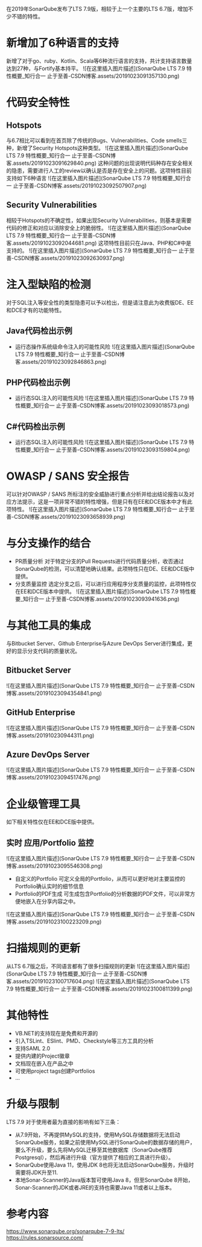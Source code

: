 在2019年SonarQube发布了LTS 7.9版，相较于上一个主要的LTS 6.7版，增加不少不错的特性。

# 新增加了6种语言的支持

新增了对于go、ruby、Kotlin、Scala等6种流行语言的支持，共计支持语言数量达到27种，与Fortify基本持平。
![在这里插入图片描述](SonarQube LTS 7.9 特性概要_知行合一 止于至善-CSDN博客.assets/20191023091357130.png)

# 代码安全特性

## Hotspots

与6.7相比可以看到在首页除了传统的Bugs、Vulnerabilities、Code smells三种，新增了Security Hotspots这种类型。
![在这里插入图片描述](SonarQube LTS 7.9 特性概要_知行合一 止于至善-CSDN博客.assets/20191023091629840.png)
这种问题的出现说明代码种存在安全相关的隐患，需要进行人工的review以确认是否是存在安全上的问题。这项特性目前支持如下6种语言
![在这里插入图片描述](SonarQube LTS 7.9 特性概要_知行合一 止于至善-CSDN博客.assets/20191023092507907.png)

## Security Vulnerabilities

相较于Hotspots的不确定性，如果出现Security Vulnerabilities，则基本是需要代码的修正和对应以消除安全上的脆弱性。
![在这里插入图片描述](SonarQube LTS 7.9 特性概要_知行合一 止于至善-CSDN博客.assets/20191023092044681.png)
这项特性目前只在Java、PHP和C#中是支持的。
![在这里插入图片描述](SonarQube LTS 7.9 特性概要_知行合一 止于至善-CSDN博客.assets/20191023092630937.png)

# 注入型缺陷的检测

对于SQL注入等安全性的类型隐患可以予以检出，但是请注意此为收费版DE、EE和DCE才有的功能特性。

## Java代码检出示例

- 运行态操作系统级命令注入的可能性风险
  ![在这里插入图片描述](SonarQube LTS 7.9 特性概要_知行合一 止于至善-CSDN博客.assets/20191023092846863.png)

## PHP代码检出示例

- 运行态SQL注入的可能性风险
  ![在这里插入图片描述](SonarQube LTS 7.9 特性概要_知行合一 止于至善-CSDN博客.assets/20191023093018573.png)

## C#代码检出示例

- 运行态SQL注入的可能性风险
  ![在这里插入图片描述](SonarQube LTS 7.9 特性概要_知行合一 止于至善-CSDN博客.assets/20191023093159804.png)

# OWASP / SANS 安全报告

可以针对OWASP / SANS 所标注的安全威胁进行重点分析并给出结论报告以及对应方法提示，这是一项非常不错的特性增强，但是只有在EE和DCE版本中才有此项特性。
![在这里插入图片描述](SonarQube LTS 7.9 特性概要_知行合一 止于至善-CSDN博客.assets/20191023093658939.png)

# 与分支操作的结合

- PR质量分析
  对于特定分支的Pull Requests进行代码质量分析，收否通过SonarQube的检测，可以清楚地确认结果。此项特性只在DE、EE和DCE版中提供。
- 分支质量监控
  选定分支之后，可以进行应用程序分支质量的监控，此项特性仅在EE和DCE版本中提供。
  ![在这里插入图片描述](SonarQube LTS 7.9 特性概要_知行合一 止于至善-CSDN博客.assets/20191023093941636.png)

# 与其他工具的集成

与Bitbucket Server、Github Enterprise与Azure DevOps Server进行集成，更好的显示分支代码的质量状况。

## Bitbucket Server

![在这里插入图片描述](SonarQube LTS 7.9 特性概要_知行合一 止于至善-CSDN博客.assets/20191023094354841.png)

## GitHub Enterprise

![在这里插入图片描述](SonarQube LTS 7.9 特性概要_知行合一 止于至善-CSDN博客.assets/201910230944311.png)

## Azure DevOps Server

![在这里插入图片描述](SonarQube LTS 7.9 特性概要_知行合一 止于至善-CSDN博客.assets/20191023094517476.png)

# 企业级管理工具

如下相关特性仅在EE和DCE版中提供。

## 实时 应用/Portfolio 监控

![在这里插入图片描述](SonarQube LTS 7.9 特性概要_知行合一 止于至善-CSDN博客.assets/20191023095546308.png)

- 自定义的Portfolio
  可定义全局的Portfolio，从而可以更好地对主要监控的Portfolio确认实时的细节信息
- Portfolio的PDF生成
  可生成包含Portfolio的分析数据的PDF文件，可以非常方便地嵌入在分享内容之中。

![在这里插入图片描述](SonarQube LTS 7.9 特性概要_知行合一 止于至善-CSDN博客.assets/20191023100223209.png)

# 扫描规则的更新

从LTS 6.7版之后，不同语言都有了很多扫描规则的更新
![在这里插入图片描述](SonarQube LTS 7.9 特性概要_知行合一 止于至善-CSDN博客.assets/20191023100717604.png)
![在这里插入图片描述](SonarQube LTS 7.9 特性概要_知行合一 止于至善-CSDN博客.assets/20191023100811399.png)

# 其他特性

- VB.NET的支持现在是免费和开源的
- 引入TSLint、ESlint、PMD、Checkstyle等三方工具的分析
- 支持SAML 2.0
- 提供内建的Project徽章
- 文档现在嵌入在产品之中
- 可使用project tags创建Portfolios
- …

# 升级与限制

LTS 7.9 对于使用者最为直接的影响有如下三条：

- 从7.9开始，不再提供MySQL的支持，使用MySQL存储数据将无法启动SonarQube服务，如果之前使用MySQL进行SonarQube的数据存储的用户，要么不升级，要么先将MySQL迁移至其他数据库（SonarQube推荐Postgresql），然后再进行升级（官方提供了相应的工具进行升级）。
- SonarQube使用Java 11，使用JDK 8也将无法启动SonarQube服务，升级时需要将JDK升至11.
- 本地Sonar-Scanner的Java版本暂可使用Java 8，但至SonarQube 8开始，Sonar-Scanner的JDK或者JRE的支持也需要Java 11或者以上版本。

# 参考内容

https://www.sonarqube.org/sonarqube-7-9-lts/
https://rules.sonarsource.com/